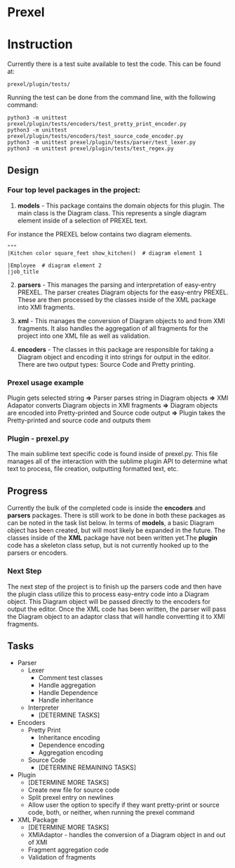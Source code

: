 # Prexel

# Instruction

Currently there is a test suite available to test the code. This can be found at:

    prexel/plugin/tests/

Running the test can be done from the command line, with the following command:

    python3 -m unittest prexel/plugin/tests/encoders/test_pretty_print_encoder.py
    python3 -m unittest prexel/plugin/tests/encoders/test_source_code_encoder.py 
    python3 -m unittest prexel/plugin/tests/parser/test_lexer.py
    python3 -m unittest prexel/plugin/tests/test_regex.py

## Design

### Four top level packages in the project:

1) **models** - This package contains the domain objects for this plugin. The main class
is the Diagram class. This represents a single diagram element inside of a selection of PREXEL
text. 

For instance the PREXEL below contains two diagram elements.

    """
    |Kitchen color square_feet show_kitchen()  # diagram element 1
    
    |Employee  # diagram element 2
    |job_title
    
2) **parsers** - This manages the parsing and interpretation of easy-entry PREXEL. 
The parser creates Diagram objects for the easy-entry PREXEL. These are then processed
by the classes inside of the XML package into XMI fragments.

3) **xml** - This manages the conversion of Diagram objects to and from XMI fragments.
It also handles the aggregation of all fragments for the project into one XML file as well
as validation.

4) **encoders** - The classes in this package are responsible for taking a Diagram object
and encoding it into strings for output in the editor. There are two output types:
Source Code and Pretty printing.

### Prexel usage example

Plugin gets selected string **=>** Parser parses string in Diagram objects **=>** XMI Adapator converts
Diagram objects in XMI fragments **=>** Diagram objects are encoded into Pretty-printed and Source code
output **=>** Plugin takes the Pretty-printed and source code and outputs them

### Plugin - prexel.py

The main sublime text specific code is found inside of prexel.py. This file
manages all of the interaction with the sublime plugin API to determine what text
to process, file creation, outputting formatted text, etc.

## Progress

Currently the bulk of the completed code is inside the **encoders** and **parsers** packages.
There is still work to be done in both these packages as can be noted in the task list
below. In terms of **models**, a basic Diagram object has been created, but will most
likely be expanded in the future. The classes inside of the **XML** package 
have not been written yet.The **plugin** code has a skeleton class setup, but is not
currently hooked up to the parsers or encoders. 

### Next Step

The next step of the project is to finish up the parsers code and then have the
plugin class utilize this to process easy-entry code into a Diagram object. This 
Diagram object will be passed directly to the encoders for output the editor. Once the 
XML code has been written, the parser will pass the Diagram object to an adaptor class
that will handle convertting it to XMI fragments.


## Tasks

* Parser
    * Lexer
        * Comment test classes
        * Handle aggregation
        * Handle Dependence
        * Handle inheritance
    * Interpreter
        * [DETERMINE TASKS]
* Encoders
    * Pretty Print
        * Inheritance encoding
        * Dependence encoding
        * Aggregation encoding
    * Source Code 
        * [DETERMINE REMAINING TASKS]
* Plugin
    * [DETERMINE MORE TASKS]
    * Create new file for source code
    * Split prexel entry on newlines
    * Allow user the option to specify if they want pretty-print or source code, both, or neither,
    when running the prexel command
* XML Package
    * [DETERMINE MORE TASKS]
    * XMIAdaptor - handles the conversion of a Diagram object in and out of XMI
    * Fragment aggregation code
    * Validation of fragments
